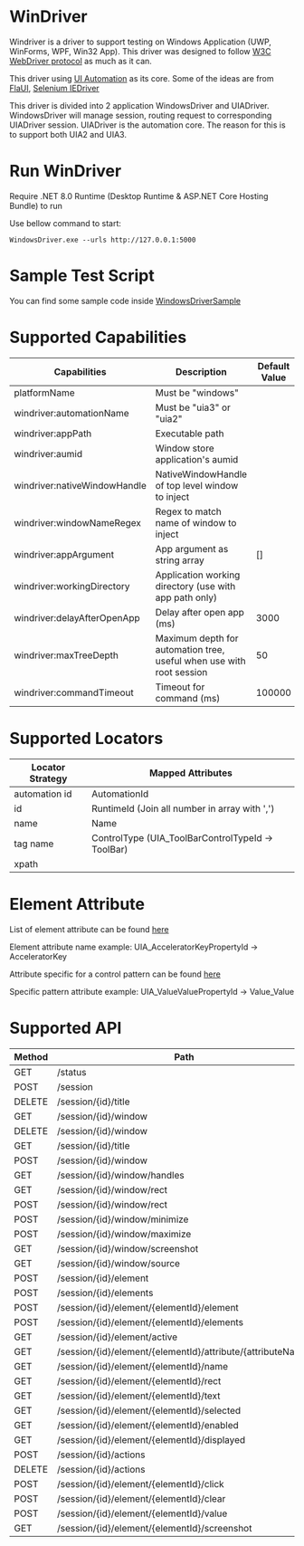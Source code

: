 # WinDriver

Windriver is a driver to support testing on Windows Application (UWP, WinForms, WPF, Win32 App). This driver was designed to follow [W3C WebDriver protocol](https://www.w3.org/TR/webdriver/) as much as it can.

This driver using [UI Automation](https://learn.microsoft.com/en-us/dotnet/framework/ui-automation/ui-automation-overview) as its core. Some of the ideas are from [FlaUI](https://github.com/FlaUI/FlaUI), [Selenium IEDriver](https://github.com/SeleniumHQ/selenium/tree/trunk/cpp/iedriver)

This driver is divided into 2 application WindowsDriver and UIADriver. WindowsDriver will manage session, routing request to corresponding UIADriver session. UIADriver is the automation core. The reason for this is to support both UIA2 and UIA3.

# Run WinDriver

Require .NET 8.0 Runtime (Desktop Runtime & ASP.NET Core Hosting Bundle) to run

Use bellow command to start:
```
WindowsDriver.exe --urls http://127.0.0.1:5000
```

# Sample Test Script
You can find some sample code inside [WindowsDriverSample](./src/WindowsDriverSample/)

# Supported Capabilities

| Capabilities                 	| Description                                                          	| Default Value 	|
|------------------------------	|----------------------------------------------------------------------	|---------------	|
| platformName                  | Must be "windows"                                                    	|               	|
| windriver:automationName     	| Must be "uia3" or "uia2"                                              |               	|
| windriver:appPath            	| Executable path                                                      	|               	|
| windriver:aumid              	| Window store application's aumid                                     	|               	|
| windriver:nativeWindowHandle 	| NativeWindowHandle of top level window to inject                     	|               	|
| windriver:windowNameRegex 	| Regex to match name of window to inject                     	        |               	|
| windriver:appArgument        	| App argument as string array                                         	| []            	|
| windriver:workingDirectory   	| Application working directory (use with app path only)               	|               	|
| windriver:delayAfterOpenApp  	| Delay after open app (ms)                                            	| 3000          	|
| windriver:maxTreeDepth       	| Maximum depth for automation tree, useful when use with root session 	| 50            	|
| windriver:commandTimeout     	| Timeout for command (ms)                                             	| 100000        	|

# Supported Locators

| Locator Strategy 	| Mapped Attributes                                 	|
|------------------	|---------------------------------------------------	|
| automation id    	| AutomationId                                      	|
| id               	| RuntimeId (Join all number in array with ',')     	|
| name             	| Name                                              	|
| tag name         	| ControlType (UIA_ToolBarControlTypeId -> ToolBar) 	|
| xpath            	|                                                   	|

# Element Attribute

List of element attribute can be found [here](https://learn.microsoft.com/en-us/windows/win32/winauto/uiauto-automation-element-propids)

Element attribute name example: UIA_AcceleratorKeyPropertyId -> AcceleratorKey

Attribute specific for a control pattern can be found [here](https://learn.microsoft.com/en-us/windows/win32/winauto/uiauto-control-pattern-propids)

Specific pattern attribute example: UIA_ValueValuePropertyId -> Value_Value

# Supported API

| Method 	| Path                                                        	|
|--------	|-------------------------------------------------------------	|
| GET    	| /status                                                     	|
| POST   	| /session                                                    	|
| DELETE 	| /session/{id}/title                                         	|
| GET    	| /session/{id}/window                                        	|
| DELETE 	| /session/{id}/window                                        	|
| GET    	| /session/{id}/title                                         	|
| POST   	| /session/{id}/window                                        	|
| GET    	| /session/{id}/window/handles                                	|
| GET    	| /session/{id}/window/rect                                   	|
| POST   	| /session/{id}/window/rect                                   	|
| POST   	| /session/{id}/window/minimize                               	|
| POST   	| /session/{id}/window/maximize                               	|
| GET    	| /session/{id}/window/screenshot                             	|
| GET    	| /session/{id}/window/source                                 	|
| POST   	| /session/{id}/element                                       	|
| POST   	| /session/{id}/elements                                      	|
| POST   	| /session/{id}/element/{elementId}/element                   	|
| POST   	| /session/{id}/element/{elementId}/elements                  	|
| GET    	| /session/{id}/element/active                                	|
| GET    	| /session/{id}/element/{elementId}/attribute/{attributeName} 	|
| GET    	| /session/{id}/element/{elementId}/name                      	|
| GET    	| /session/{id}/element/{elementId}/rect                      	|
| GET    	| /session/{id}/element/{elementId}/text                      	|
| GET    	| /session/{id}/element/{elementId}/selected                  	|
| GET    	| /session/{id}/element/{elementId}/enabled                   	|
| GET    	| /session/{id}/element/{elementId}/displayed                 	|
| POST   	| /session/{id}/actions                                       	|
| DELETE 	| /session/{id}/actions                                       	|
| POST   	| /session/{id}/element/{elementId}/click                     	|
| POST   	| /session/{id}/element/{elementId}/clear                     	|
| POST   	| /session/{id}/element/{elementId}/value                     	|
| GET    	| /session/{id}/element/{elementId}/screenshot                	|
